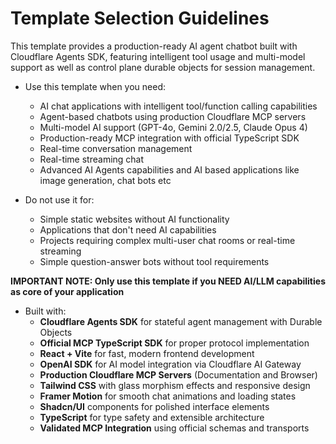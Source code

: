 # Template Selection Guidelines

This template provides a production-ready AI agent chatbot built with Cloudflare Agents SDK, featuring intelligent tool usage and multi-model support as well as control plane durable objects for session management.

* Use this template when you need:
  * AI chat applications with intelligent tool/function calling capabilities
  * Agent-based chatbots using production Cloudflare MCP servers
  * Multi-model AI support (GPT-4o, Gemini 2.0/2.5, Claude Opus 4)
  * Production-ready MCP integration with official TypeScript SDK
  * Real-time conversation management
  * Real-time streaming chat
  * Advanced AI Agents capabilities and AI based applications like image generation, chat bots etc

* Do not use it for:
  * Simple static websites without AI functionality
  * Applications that don't need AI capabilities
  * Projects requiring complex multi-user chat rooms or real-time streaming
  * Simple question-answer bots without tool requirements

**IMPORTANT NOTE: Only use this template if you NEED AI/LLM capabilities as core of your application**

* Built with:
  * **Cloudflare Agents SDK** for stateful agent management with Durable Objects
  * **Official MCP TypeScript SDK** for proper protocol implementation
  * **React + Vite** for fast, modern frontend development
  * **OpenAI SDK** for AI model integration via Cloudflare AI Gateway
  * **Production Cloudflare MCP Servers** (Documentation and Browser)
  * **Tailwind CSS** with glass morphism effects and responsive design
  * **Framer Motion** for smooth chat animations and loading states
  * **Shadcn/UI** components for polished interface elements
  * **TypeScript** for type safety and extensible architecture
  * **Validated MCP Integration** using official schemas and transports
